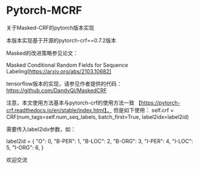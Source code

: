 # Pytorch-MCRF
关于Masked-CRF的pytorch版本实现

本版本实现基于开源的pytorch-crf==0.7.2版本

Masked的改进策略参见论文：

Masked Conditional Random Fields for Sequence Labeling[https://arxiv.org/abs/2103.10682]

tensorflow版本的实现，请参见作者提供的代码：
https://github.com/DandyQi/MaskedCRF

注意，本文使用方法基本与pytorch-crf的使用方法一致
【https://pytorch-crf.readthedocs.io/en/stable/index.html】，
但是如下使用：
self.crf = CRF(num_tags=self.num_seq_labels, batch_first=True, label2idx=label2id)

需要传入label2idx参数，如：

label2id = {
     "O": 0,
     "B-PER": 1,
     "B-LOC": 2,
     "B-ORG": 3,
     "I-PER": 4,
     "I-LOC": 5,
     "I-ORG": 6,
 }

欢迎交流

